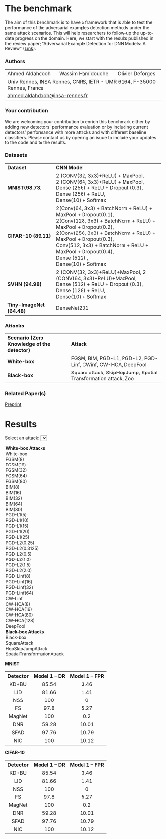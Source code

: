 # The benchmark
The aim of this benchmark is to have a framework that is able to test the performance of the adversarial examples detection methods under the same attack scenarios. This will help researchers to follow-up the up-to-date progress on the domain. Here, we start with the results published in the review paper; "Adversarial Example Detection for DNN Models: A Review" ([Link](X)). 


### Authors
<p align="center">
  <table>
      <tr>
        <td>Ahmed Aldahdooh</td>
        <td>Wassim Hamidouche</td>
        <td>Olivier Deforges</td>
      </tr>
      <tr>
        <td colspan="3">Univ Rennes, INSA Rennes, CNRS, IETR - UMR 6164, F-35000 Rennes, France</td>
      </tr>
      <tr>
        <td colspan="3"><a href = "mailto:ahmed.aldahdooh@insa-rennes.fr">ahmed.aldahdooh@insa-rennes.fr</a></td>
      </tr>
  </table>
</p>


### Your contribution
We are welcoming your contribution to enrich this benchmark either by adding new detectors' performance evaluation or by including current detectors' performance with more attacks and with different baseline classifiers. Please contact us by opening an isuue to include your updates to the code and to the results.

### Datasets
<table border="0">
  <tbody>
    <tr>
      <td><strong>Dataset</strong></td>
      <td><strong>CNN Model</strong></td>
    </tr>
    <tr>
      <td><strong>MNIST(98.73)</strong></td>
      <td>2 (CONV(32, 3x3)+ReLU) + MaxPool,<br>
          2 (CONV(64, 3x3)+ReLU) + MaxPool,<br>
          Dense (256) + ReLU + Dropout (0.3), Dense (256) + ReLU,<br>
          Dense(10) + Softmax
      </td>
    </tr>
    <tr>
      <td><strong>CIFAR-10 (89.11)</strong></td>
       <td>2(Conv(64, 3x3) + BatchNorm + ReLU) + MaxPool + Dropout(0.1),<br>
         2(Conv(128, 3x3) + BatchNorm + ReLU) + MaxPool + Dropout(0.2),<br>
         2(Conv(256, 3x3) + BatchNorm + ReLU) + MaxPool + Dropout(0.3),<br>
         Conv(512, 3x3) + BatchNorm + ReLU + MaxPool + Dropout(0.4),<br>
         Dense (512) ,<br>
         Dense(10) + Softmax
      </td>
    </tr>
    <tr>
      <td><strong>SVHN (94.98)</strong></td>
      <td>2 (CONV(32, 3x3)+ReLU)+MaxPool, 2 (CONV(64, 3x3)+ReLU)+MaxPool,<br>
        Dense (512) + ReLU + Dropout (0.3), Dense (128) + ReLU,<br>
        Dense(10) + Softmax
      </td>
    </tr>
    <tr>
      <td><strong>Tiny-ImageNet (64.48)</strong></td>
      <td>DenseNet201</td>
    </tr>
  </tbody>
</table>


### Attacks
<table border="0">
  <tbody>
    <tr>
      <td><strong>Scenario (Zero Knowledge of the detector)</strong></td>
      <td><strong>Attack</strong></td>
    </tr>
    <tr>
      <td><strong>White-box</strong></td>
      <td>FGSM, BIM, PGD-L1, PGD-L2, PGD-Linf, CWinf, CW-HCA, DeepFool</td>
    </tr>
    <tr>
      <td><strong>Black-box</strong></td>
      <td>Square attack, SkipHopJump, Spatial Transformation attack, Zoo</td>
    </tr>
  </tbody>
</table>

### Related Paper(s)
[Preprint](X)


# Results

<label for="attacks-select">Select an attack:</label>
<select name="attacks" id="attacks-select">
  <optgroup label="White-box Attacks">
    <option value="g1" class="optionGroup">White-box</option>
    <option value="fgsm1">FGSM(8)</option>
    <option value="fgsm2">FGSM(16)</option>
    <option value="fgsm3">FGSM(32)</option>
    <option value="fgsm4">FGSM(64)</option>
    <option value="fgsm5">FGSM(80)</option>
    <option value="bim1">BIM(8)</option>
    <option value="bim2">BIM(16)</option>
    <option value="bim3">BIM(32)</option>
    <option value="bim4">BIM(64)</option>
    <option value="bim5">BIM(80)</option>
    <option value="pgd11">PGD-L1(5)</option>
    <option value="pgd12">PGD-L1(10)</option>
    <option value="pgd13">PGD-L1(15)</option>
    <option value="pgd14">PGD-L1(20)</option>
    <option value="pgd15">PGD-L1(25)</option>
    <option value="pgd21">PGD-L2(0.25)</option>
    <option value="pgd22">PGD-L2(0.3125)</option>
    <option value="pgd23">PGD-L2(0.5)</option>
    <option value="pgd24">PGD-L2(1.0)</option>
    <option value="pgd25">PGD-L2(1.5)</option>
    <option value="pgd26">PGD-L2(2.0)</option>
    <option value="pgdi1">PGD-Linf(8)</option>
    <option value="pgdi2">PGD-Linf(16)</option>
    <option value="pgdi3">PGD-Linf(32)</option>
    <option value="pgdi4">PGD-Linf(64)</option>
    <option value="cwi">CW-Linf</option>
    <option value="hca1">CW-HCA(8)</option>
    <option value="hca2">CW-HCA(16)</option>
    <option value="hca3">CW-HCA(80)</option>
    <option value="hca4">CW-HCA(128)</option>
    <option value="df">DeepFool</option>
  </optgroup>
  <optgroup label="Black-box Attacks">
    <option value="g2" class="optionGroup">Black-box</option>
    <option value="sa">SquareAttack</option>
    <option value="hop">HopSkipJumpAttack</option>
    <option value="sta">SpatialTransformationAttack</option>
  </optgroup>
</select>

<div id="tables">
</div>

<p><strong>MNIST</strong></p>
<table id='mnist' class='sortable' border='0'>
  <tbody>
    <tr>
      <th style="text-align: center;">Detector</th>
      <th style="text-align: center;">Model 1 &ndash; DR</th>
      <th style="text-align: center;">Model 1 &ndash; FPR</th>
    </tr>
    <tr>
      <td style="text-align: center;">KD+BU</td>
      <td style="text-align: center;">85.54</td>
      <td style="text-align: center;">3.46</td>
    </tr>
    <tr>
      <td style="text-align: center;">LID</td>
      <td style="text-align: center;">81.66</td>
      <td style="text-align: center;">1.41</td>
    </tr>
    <tr>
      <td style="text-align: center;">NSS</td>
      <td style="text-align: center;">100</td>
      <td style="text-align: center;">0</td>
    </tr>
    <tr>
      <td style="text-align: center;">FS</td>
      <td style="text-align: center;">97.8</td>
      <td style="text-align: center;">5.27</td>
    </tr>
    <tr>
      <td style="text-align: center;">MagNet</td>
      <td style="text-align: center;">100</td>
      <td style="text-align: center;">0.2</td>
    </tr>
    <tr>
      <td style="text-align: center;">DNR</td>
      <td style="text-align: center;">59.28</td>
      <td style="text-align: center;">10.01</td>
    </tr>
    <tr>
      <td style="text-align: center;">SFAD</td>
      <td style="text-align: center;">97.76</td>
      <td style="text-align: center;">10.79</td>
    </tr>
    <tr>
      <td style="text-align: center;">NIC</td>
      <td style="text-align: center;">100</td>
      <td style="text-align: center;">10.12</td>
    </tr>
  </tbody>
</table>

<p><strong>CIFAR-10</strong></p>
<table id='cifar10' class='sortable' border='0'>
  <tbody>
    <tr>
      <th style="text-align: center;">Detector</th>
      <th style="text-align: center;">Model 1 &ndash; DR</th>
      <th style="text-align: center;">Model 1 &ndash; FPR</th>
    </tr>
    <tr>
      <td style="text-align: center;">KD+BU</td>
      <td style="text-align: center;">85.54</td>
      <td style="text-align: center;">3.46</td>
    </tr>
    <tr>
      <td style="text-align: center;">LID</td>
      <td style="text-align: center;">81.66</td>
      <td style="text-align: center;">1.41</td>
    </tr>
    <tr>
      <td style="text-align: center;">NSS</td>
      <td style="text-align: center;">100</td>
      <td style="text-align: center;">0</td>
    </tr>
    <tr>
      <td style="text-align: center;">FS</td>
      <td style="text-align: center;">97.8</td>
      <td style="text-align: center;">5.27</td>
    </tr>
    <tr>
      <td style="text-align: center;">MagNet</td>
      <td style="text-align: center;">100</td>
      <td style="text-align: center;">0.2</td>
    </tr>
    <tr>
      <td style="text-align: center;">DNR</td>
      <td style="text-align: center;">59.28</td>
      <td style="text-align: center;">10.01</td>
    </tr>
    <tr>
      <td style="text-align: center;">SFAD</td>
      <td style="text-align: center;">97.76</td>
      <td style="text-align: center;">10.79</td>
    </tr>
    <tr>
      <td style="text-align: center;">NIC</td>
      <td style="text-align: center;">100</td>
      <td style="text-align: center;">10.12</td>
    </tr>
  </tbody>
</table>

<script src="https://ajax.googleapis.com/ajax/libs/jquery/2.1.3/jquery.min.js"></script>
<script src="https://www.kryogenix.org/code/browser/sorttable/sorttable.js"></script>
<script>
  $(document).ready(function() {
    $("#attacks-select").change(function() {
      var val = $(this).val();
      if (val == "fgsm1") {
        $("#tables").html("<p><strong>MNIST</strong></p><table id='mnist' class='sortable' border='0'> <tbody> <tr> <th style="text-align: center;">Detector</th> <th style="text-align: center;">Model 1 &ndash; DR</th> <th style="text-align: center;">Model 1 &ndash; FPR</th> </tr> <tr> <td style="text-align: center;">KD+BU</td> <td style="text-align: center;">85.54</td> <td style="text-align: center;">3.46</td> </tr> <tr> <td style="text-align: center;">LID</td> <td style="text-align: center;">81.66</td> <td style="text-align: center;">1.41</td> </tr> <tr> <td style="text-align: center;">NSS</td> <td style="text-align: center;">100</td> <td style="text-align: center;">0</td> </tr> <tr> <td style="text-align: center;">FS</td> <td style="text-align: center;">97.8</td> <td style="text-align: center;">5.27</td> </tr> <tr> <td style="text-align: center;">MagNet</td> <td style="text-align: center;">100</td> <td style="text-align: center;">0.2</td> </tr> <tr> <td style="text-align: center;">DNR</td> <td style="text-align: center;">59.28</td> <td style="text-align: center;">10.01</td> </tr> <tr> <td style="text-align: center;">SFAD</td> <td style="text-align: center;">97.76</td> <td style="text-align: center;">10.79</td> </tr> <tr> <td style="text-align: center;">NIC</td> <td style="text-align: center;">100</td> <td style="text-align: center;">10.12</td> </tr> </tbody> </table>");
      } 
      else if (val == "fgsm2") {
        $("#tables").html("");
      } 
      else if (val == "fgsm3") {
        $("#tables").html("");
      }
      else if (val == "fgsm4") {
        $("#tables").html("");
      }
      else if (val == "fgsm5") {
        $("#tables").html("");
      }
      else if (val == "bim1") {
        $("#tables").html("");
      }
      else if (val == "bim2") {
        $("#tables").html("");
      }
      else if (val == "bim3") {
        $("#tables").html("");
      }
      else if (val == "bim4") {
        $("#tables").html("");
      }
      else if (val == "bim5") {
        $("#tables").html("");
      }
      else if (val == "pgd11") {
        $("#tables").html("");
      }
      else if (val == "pgd12") {
        $("#tables").html("");
      }
      else if (val == "pgd13") {
        $("#tables").html("");
      }
      else if (val == "pgd14") {
        $("#tables").html("");
      }
      else if (val == "pgd15") {
        $("#tables").html("");
      }
      else if (val == "pgd21") {
        $("#tables").html("");
      }
      else if (val == "pgd22") {
        $("#tables").html("");
      }
      else if (val == "pgd23") {
        $("#tables").html("");
      }
      else if (val == "pgd24") {
        $("#tables").html("");
      }
      else if (val == "pgd25") {
        $("#tables").html("");
      }
      else if (val == "pgd26") {
        $("#tables").html("");
      }
      else if (val == "pgdi1") {
        $("#tables").html("");
      }
      else if (val == "pgdi2") {
        $("#tables").html("");
      }
      else if (val == "pgdi3") {
        $("#tables").html("");
      }
      else if (val == "pgdi4") {
        $("#tables").html("");
      }
      else if (val == "cwi") {
        $("#tables").html("");
      }
      else if (val == "hca1") {
        $("#tables").html("");
      }
      else if (val == "hca2") {
        $("#tables").html("");
      }
      else if (val == "hca3") {
        $("#tables").html("");
      }
      else if (val == "hca4") {
        $("#tables").html("");
      }
      else if (val == "df") {
        $("#tables").html("");
      }
      else if (val == "sq") {
        $("#tables").html("");
      }
      else if (val == "hop") {
        $("#tables").html("");
      }
      else if (val == "sta") {
        $("#tables").html("");
      }
    });
  });
</script>

<script>
  $(document).ready(function(){
      $('#mnist').after('<div id="nav"></div>');
      var rowsShown = 5;
      var rowsTotal = $('#mnist tbody tr').length;
      var numPages = rowsTotal/rowsShown;
      for(i = 0;i < numPages;i++) {
          var pageNum = i + 1;
          $('#nav').append('<a href="#" rel="'+i+'">'+pageNum+'</a> ');
      }
      $('#mnist tbody tr').hide();
      $('#mnist tbody tr').slice(0, rowsShown).show();
      $('#nav a:first').addClass('active');
      $('#nav a').bind('click', function(){
          $('#nav a').removeClass('active');
          $(this).addClass('active');
          var currPage = $(this).attr('rel');
          var startItem = currPage * rowsShown;
          var endItem = startItem + rowsShown;
          $('#mnist tbody tr').css('opacity','0.0').hide().slice(startItem, endItem).
          css('display','table-row').animate({opacity:1}, 300);
      });
  });                           
</script>
  
<script>
  $(document).ready(function(){
      $('#cifar10').after('<div id="nav"></div>');
      var rowsShown = 5;
      var rowsTotal = $('#mnist tbody tr').length;
      var numPages = rowsTotal/rowsShown;
      for(i = 0;i < numPages;i++) {
          var pageNum = i + 1;
          $('#nav').append('<a href="#" rel="'+i+'">'+pageNum+'</a> ');
      }
      $('#cifar10 tbody tr').hide();
      $('#cifar10 tbody tr').slice(0, rowsShown).show();
      $('#nav a:first').addClass('active');
      $('#nav a').bind('click', function(){
          $('#nav a').removeClass('active');
          $(this).addClass('active');
          var currPage = $(this).attr('rel');
          var startItem = currPage * rowsShown;
          var endItem = startItem + rowsShown;
          $('#cifar10 tbody tr').css('opacity','0.0').hide().slice(startItem, endItem).
          css('display','table-row').animate({opacity:1}, 300);
      });
  });                           
</script>
  
<script>
  $(document).ready(function(){
      $('#svhn').after('<div id="nav"></div>');
      var rowsShown = 5;
      var rowsTotal = $('#mnist tbody tr').length;
      var numPages = rowsTotal/rowsShown;
      for(i = 0;i < numPages;i++) {
          var pageNum = i + 1;
          $('#nav').append('<a href="#" rel="'+i+'">'+pageNum+'</a> ');
      }
      $('#svhn tbody tr').hide();
      $('#svhn tbody tr').slice(0, rowsShown).show();
      $('#nav a:first').addClass('active');
      $('#nav a').bind('click', function(){
          $('#nav a').removeClass('active');
          $(this).addClass('active');
          var currPage = $(this).attr('rel');
          var startItem = currPage * rowsShown;
          var endItem = startItem + rowsShown;
          $('#svhn tbody tr').css('opacity','0.0').hide().slice(startItem, endItem).
          css('display','table-row').animate({opacity:1}, 300);
      });
  });                           
</script>

<script>
  $(document).ready(function(){
      $('#tiny').after('<div id="nav"></div>');
      var rowsShown = 5;
      var rowsTotal = $('#mnist tbody tr').length;
      var numPages = rowsTotal/rowsShown;
      for(i = 0;i < numPages;i++) {
          var pageNum = i + 1;
          $('#nav').append('<a href="#" rel="'+i+'">'+pageNum+'</a> ');
      }
      $('#tiny tbody tr').hide();
      $('#tiny tbody tr').slice(0, rowsShown).show();
      $('#nav a:first').addClass('active');
      $('#nav a').bind('click', function(){
          $('#nav a').removeClass('active');
          $(this).addClass('active');
          var currPage = $(this).attr('rel');
          var startItem = currPage * rowsShown;
          var endItem = startItem + rowsShown;
          $('#tiny tbody tr').css('opacity','0.0').hide().slice(startItem, endItem).
          css('display','table-row').animate({opacity:1}, 300);
      });
  });                           
</script>
